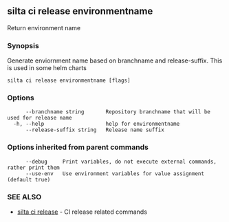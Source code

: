 ## silta ci release environmentname

Return environment name

### Synopsis

Generate enviornment name based on branchname and release-suffix. 
		This is used in some helm charts

```
silta ci release environmentname [flags]
```

### Options

```
      --branchname string       Repository branchname that will be used for release name
  -h, --help                    help for environmentname
      --release-suffix string   Release name suffix
```

### Options inherited from parent commands

```
      --debug     Print variables, do not execute external commands, rather print them
      --use-env   Use environment variables for value assignment (default true)
```

### SEE ALSO

* [silta ci release](silta_ci_release.md)	 - CI release related commands

